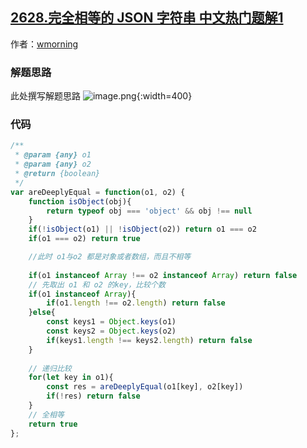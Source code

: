 ## [2628.完全相等的 JSON 字符串 中文热门题解1](https://leetcode.cn/problems/json-deep-equal/solutions/100000/shou-xie-shen-du-bi-jiao-by-wmorning-oa4m)

作者：[wmorning](https://leetcode.cn/u/wmorning)

### 解题思路
此处撰写解题思路
![image.png](https://pic.leetcode.cn/1682157242-zjWPAC-image.png){:width=400}

### 代码

```javascript
/**
 * @param {any} o1
 * @param {any} o2
 * @return {boolean}
 */
var areDeeplyEqual = function(o1, o2) {
    function isObject(obj){
        return typeof obj === 'object' && obj !== null
    }
    if(!isObject(o1) || !isObject(o2)) return o1 === o2
    if(o1 === o2) return true

    //此时 o1与o2 都是对象或者数组，而且不相等
    
    if(o1 instanceof Array !== o2 instanceof Array) return false
    // 先取出 o1 和 o2 的key，比较个数
    if(o1 instanceof Array){
        if(o1.length !== o2.length) return false
    }else{
        const keys1 = Object.keys(o1)
        const keys2 = Object.keys(o2)
        if(keys1.length !== keys2.length) return false
    }
    
    // 递归比较
    for(let key in o1){
        const res = areDeeplyEqual(o1[key], o2[key])
        if(!res) return false
    }
    // 全相等
    return true
};
```